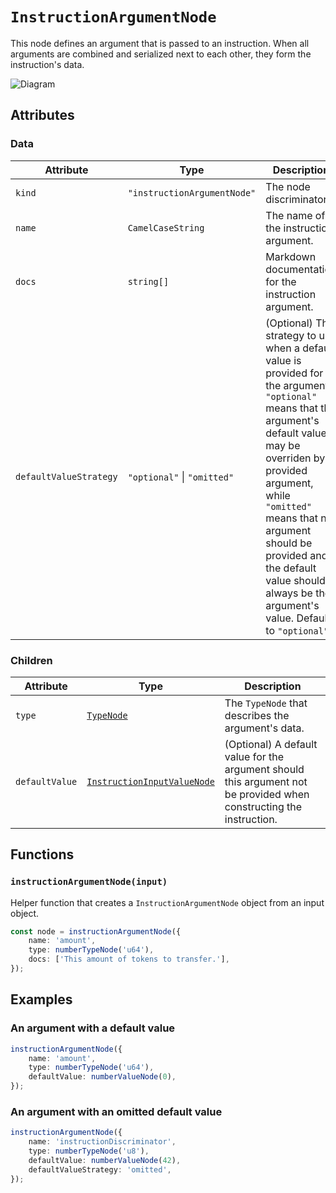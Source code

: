 # `InstructionArgumentNode`

This node defines an argument that is passed to an instruction. When all arguments are combined and serialized next to each other, they form the instruction's data.

![Diagram](https://github.com/codama/codama/assets/3642397/7e2def82-949a-4663-bdc3-ac599d39d2d2)

## Attributes

### Data

| Attribute              | Type                        | Description                                                                                                                                                                                                                                                                                                                        |
| ---------------------- | --------------------------- | ---------------------------------------------------------------------------------------------------------------------------------------------------------------------------------------------------------------------------------------------------------------------------------------------------------------------------------- |
| `kind`                 | `"instructionArgumentNode"` | The node discriminator.                                                                                                                                                                                                                                                                                                            |
| `name`                 | `CamelCaseString`           | The name of the instruction argument.                                                                                                                                                                                                                                                                                              |
| `docs`                 | `string[]`                  | Markdown documentation for the instruction argument.                                                                                                                                                                                                                                                                               |
| `defaultValueStrategy` | `"optional"` \| `"omitted"` | (Optional) The strategy to use when a default value is provided for the argument. `"optional"` means that the argument's default value may be overriden by a provided argument, while `"omitted"` means that no argument should be provided and the default value should always be the argument's value. Defaults to `"optional"`. |

### Children

| Attribute      | Type                                                                               | Description                                                                                                         |
| -------------- | ---------------------------------------------------------------------------------- | ------------------------------------------------------------------------------------------------------------------- |
| `type`         | [`TypeNode`](./typeNodes/README.md)                                                | The `TypeNode` that describes the argument's data.                                                                  |
| `defaultValue` | [`InstructionInputValueNode`](./contextualValueNodes/InstructionInputValueNode.md) | (Optional) A default value for the argument should this argument not be provided when constructing the instruction. |

## Functions

### `instructionArgumentNode(input)`

Helper function that creates a `InstructionArgumentNode` object from an input object.

```ts
const node = instructionArgumentNode({
    name: 'amount',
    type: numberTypeNode('u64'),
    docs: ['This amount of tokens to transfer.'],
});
```

## Examples

### An argument with a default value

```ts
instructionArgumentNode({
    name: 'amount',
    type: numberTypeNode('u64'),
    defaultValue: numberValueNode(0),
});
```

### An argument with an omitted default value

```ts
instructionArgumentNode({
    name: 'instructionDiscriminator',
    type: numberTypeNode('u8'),
    defaultValue: numberValueNode(42),
    defaultValueStrategy: 'omitted',
});
```
